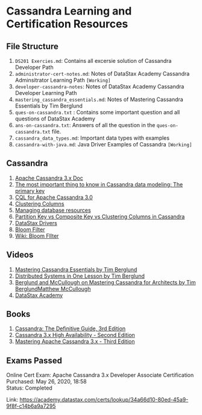 # Cassandra Learning and Certification Resources

## File Structure

1. ``DS201 Exercies.md``: Contains all excersie solution of Cassandra Developer Path
2. ``administrator-cert-notes.md``: Notes of DataStax Academy Cassandra Adminsitrator Learning Path  ``[Working]``
3. ``developer-cassandra-notes``: Notes of DataStax Academy Cassandra Developer Learning Path
4. ``mastering_cassandra_essentials.md``: Notes of Mastering Cassandra Essentials by Tim Berglund
5. ``ques-on-cassandra.txt`` : Contains some important question and all questions of DataStax Academy
6. ``ans-on-cassandra.txt``: Answers of all the question in the ``ques-on-cassandra.txt`` file.
7. ``cassandra_data_types.md``: Important data types with examples
8. ``cassandra-with-java.md``: Java Driver Examples of Cassandra ``[Working]``

## Cassandra

1. [Apache Cassandra 3.x Doc](https://docs.datastax.com/en/cassandra-oss/3.0/)
2. [The most important thing to know in Cassandra data modeling: The primary key](https://www.datastax.com/blog/2016/02/most-important-thing-know-cassandra-data-modeling-primary-key)
3. [CQL for Apache Cassandra 3.0](https://docs.datastax.com/en/cql-oss/3.3/)
4. [Clustering Columns](https://docs.datastax.com/en/dse/5.1/cql/cql/cql_using/whereClustering.html)
5. [Managing database resources](https://docs.datastax.com/en/dse/6.7/cql/cql/cql_using/cqlManage.html)
6. [Partition Key vs Composite Key vs Clustering Columns in Cassandra](https://www.bmc.com/blogs/cassandra-clustering-columns-partition-composite-key/)
7. [DataStax Drivers](https://www.bmc.com/blogs/cassandra-clustering-columns-partition-composite-key/)
8. [Bloom Filter](https://cassandra.apache.org/doc/latest/operating/bloom_filters.html)
9. [Wiki: Bloom FIlter](https://en.wikipedia.org/wiki/Bloom_filter)

## Videos
1. [Mastering Cassandra Essentials by Tim Berglund](https://learning.oreilly.com/videos/mastering-cassandra-essentials/9781491994122)
2. [Distributed Systems in One Lesson by Tim Berglund](https://learning.oreilly.com/videos/distributed-systems-in/9781491924914)
3. [Berglund and McCullough on Mastering Cassandra for Architects by Tim BerglundMatthew McCullough](https://learning.oreilly.com/videos/berglund-and-mccullough/9781449327378)
4. [DataStax Academy](https://academy.datastax.com/dashboard#paths)

## Books
1. [Cassandra: The Definitive Guide, 3rd Edition](https://learning.oreilly.com/library/view/cassandra-the-definitive/9781098115159/)
2. [Cassandra 3.x High Availability - Second Edition](https://learning.oreilly.com/library/view/cassandra-3x-high/9781786462107/)
3. [Mastering Apache Cassandra 3.x - Third Edition](https://learning.oreilly.com/library/view/mastering-apache-cassandra/9781789131499/)


## Exams Passed

Online Cert Exam: Apache Cassandra 3.x Developer Associate Certification <br/>
Purchased: May 26, 2020, 18:58 <br/>
Status: Completed

Link:  https://academy.datastax.com/certs/lookup/34a66d10-80ed-45a9-9f8f-c14b6a9a7295
